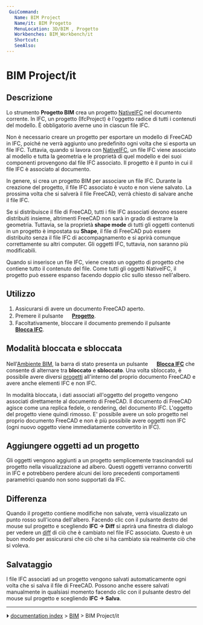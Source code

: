 ```yaml
---
 GuiCommand:
   Name: BIM Project
   Name/it: BIM Progetto
   MenuLocation: 3D/BIM , Progetto
   Workbenches: BIM_Workbench/it
   Shortcut: 
   SeeAlso: 
---
```


# BIM Project/it



## Descrizione

Lo strumento **Progetto BIM** crea un progetto [NativeIFC](NativeIFC.md) nel documento corrente. In IFC, un progetto (IfcProject) è l\'oggetto radice di tutti i contenuti del modello. È obbligatorio averne uno in ciascun file IFC.

Non è necessario creare un progetto per esportare un modello di FreeCAD in IFC, poiché ne verrà aggiunto uno predefinito ogni volta che si esporta un file IFC. Tuttavia, quando si lavora con [NativeIFC](NativeIFC.md), un file IFC viene associato al modello e tutta la geometria e le proprietà di quel modello e dei suoi componenti provengono dal file IFC associato. Il progetto è il punto in cui il file IFC è associato al documento.

In genere, si crea un progetto BIM per associare un file IFC. Durante la creazione del progetto, il file IFC associato è vuoto e non viene salvato. La prossima volta che si salverà il file FreeCAD, verrà chiesto di salvare anche il file IFC.

Se si distribuisce il file di FreeCAD, tutti i file IFC associati devono essere distribuiti insieme, altrimenti FreeCAD non sarà in grado di estrarre la geometria. Tuttavia, se la proprietà **shape mode** di tutti gli oggetti contenuti in un progetto è impostata su **Shape**, il file di FreeCAD può essere distribuito senza il file IFC di accompagnamento e si aprirà comunque correttamente su altri computer. Gli oggetti IFC, tuttavia, non saranno più modificabili.

Quando si inserisce un file IFC, viene creato un oggetto di progetto che contiene tutto il contenuto del file. Come tutti gli oggetti NativeIFC, il progetto può essere espanso facendo doppio clic sullo stesso nell\'albero.



## Utilizzo

1.  Assicurarsi di avere un documento FreeCAD aperto.
2.  Premere il pulsante **<img src="images/BIM_Project.svg" width=16px> [Progetto](BIM_Project/it.md)**.
3.  Facoltativamente, bloccare il documento premendo il pulsante **<img src="images/IFC.svg" width=16px> [Blocca IFC](NativeIFC/it#Locked_and_unlocked_modes/it.md)**.



## Modalità bloccata e sbloccata 

Nell\'[Ambiente BIM](BIM_Workbench/it.md), la barra di stato presenta un pulsante **<img src="images/IFC.svg" width=16px> [Blocca IFC](NativeIFC/it#Locked_and_unlocked_modes.md)** che consente di alternare tra **bloccato** e **sbloccato**. Una volta sbloccato, è possibile avere diversi [progetti](BIM_Project/it.md) all\'interno del proprio documento FreeCAD e avere anche elementi IFC e non IFC.

In modalità bloccata, i dati associati all\'oggetto del progetto vengono associati direttamente al documento di FreeCAD. Il documento di FreeCAD agisce come una replica fedele, o rendering, del documento IFC. L\'oggetto del progetto viene quindi rimosso. E\' possibile avere un solo progetto nel proprio documento FreeCAD e non è più possibile avere oggetti non IFC (ogni nuovo oggetto viene immediatamente convertito in IFC).



## Aggiungere oggetti ad un progetto 

Gli oggetti vengono aggiunti a un progetto semplicemente trascinandoli sul progetto nella visualizzazione ad albero. Questi oggetti verranno convertiti in IFC e potrebbero perdere alcuni dei loro precedenti comportamenti parametrici quando non sono supportati da IFC.



## Differenza

Quando il progetto contiene modifiche non salvate, verrà visualizzato un punto rosso sull\'icona dell\'albero. Facendo clic con il pulsante destro del mouse sul progetto e scegliendo **IFC → Diff** si aprirà una finestra di dialogo per vedere un [diff](https://en.wikipedia.org/wiki/Diff) di ciò che è cambiato nel file IFC associato. Questo è un buon modo per assicurarsi che ciò che si ha cambiato sia realmente ciò che si voleva.



## Salvataggio

I file IFC associati ad un progetto vengono salvati automaticamente ogni volta che si salva il file di FreeCAD. Possono anche essere salvati manualmente in qualsiasi momento facendo clic con il pulsante destro del mouse sul progetto e scegliendo **IFC → Salva**.



---
⏵ [documentation index](../README.md) > [BIM](BIM_Workbench.md) > BIM Project/it
